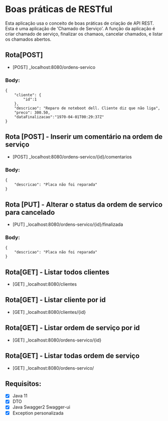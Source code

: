 # Boas práticas de RESTful

Esta aplicação usa o conceito de boas práticas de criação de API REST. Esta é uma aplicação de 'Chamado de Serviço'. A função da aplicação é criar chamado de serviço, finalizar os chamaos, cancelar chamados, e listar os chamados abertos.

## Rota[POST]
- [POST] _localhost:8080/ordens-servico

### Body:
```
{
	"cliente": {
		"id":1
	},
	"descricao": "Reparo de noteboot dell. Cliente diz que não liga",
	"preco": 300.50,
    "dataFinalizacao":"1970-04-01T00:29:37Z"
}
```
## Rota [POST] - Inserir um comentário na ordem de serviço
- [POST] _localhost:8080/ordens-servico/{id}/comentarios

### Body:
```
{
    "descricao": "Placa não foi reparada"
}
```
## Rota [PUT] - Alterar o status da ordem de servico para cancelado
- [PUT] _localhost:8080/ordens-servico/{id}/finalizada

### Body:
```
{
    "descricao": "Placa não foi reparada"
}
```
## Rota[GET] - Listar todos clientes
- [GET] _localhost:8080/clientes

## Rota[GET] - Listar cliente por id
- [GET] _localhost:8080/clientes/{id}

## Rota[GET] - Listar ordem de serviço por id
- [GET] _localhost:8080/ordens-servico/{id}

## Rota[GET] - Listar todas ordem de serviço
- [GET] _localhost:8080/ordens-servico/


## Requisitos:
- [x] Java 11<br>
- [x] DTO<br>
- [x] Java Swagger2 Swagger-ui<br>
- [x] Exception personalizada
